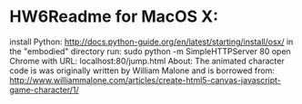 # HW6Readme for MacOS X:

install Python: http://docs.python-guide.org/en/latest/starting/install/osx/
in the "embodied" directory run: sudo python -m SimpleHTTPServer 80
open Chrome with URL: localhost:80/jump.html
About: The animated character code is was originally written by William Malone and is borrowed from: http://www.williammalone.com/articles/create-html5-canvas-javascript-game-character/1/

